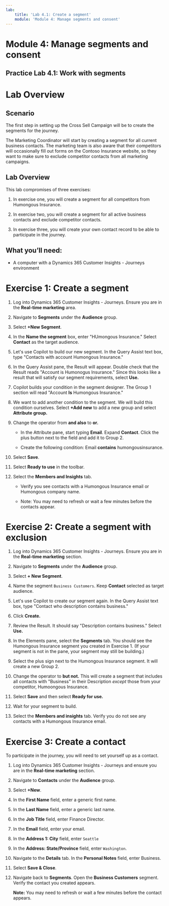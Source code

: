 ```yaml
---
lab:
    title: 'Lab 4.1: Create a segment'
    module: 'Module 4: Manage segments and consent'
---
```


# Module 4: Manage segments and consent

## Practice Lab 4.1: Work with segments

# Lab Overview

## Scenario

The first step in setting up the Cross Sell Campaign will be to create the segments for the journey.

The Marketing Coordinator will start by creating a segment for all current business contacts. The marketing team is also aware that their competitors will occasionally fill out forms on the Contoso Insurance website, so they want to make sure to exclude competitor contacts from all marketing campaigns. 

## Lab Overview

This lab compromises of three exercises:

1. In exercise one, you will create a segment for all competitors from Humongous Insurance. 

2. In exercise two, you will create a segment for all active business contacts and exclude competitor contacts.

3. In exercise three, you will create your own contact record to be able to participate in the journey.


## What you’ll need:

- A computer with a Dynamics 365 Customer Insights - Journeys environment

# Exercise 1: Create a segment

1.  Log into Dynamics 365 Customer Insights - Journeys. Ensure you are in the **Real-time marketing** area.

2.  Navigate to **Segments** under the **Audience** group. 

3.  Select **+New Segment**.

4.  In the **Name the segment** box, enter "HUmongous Insurance." Select **Contact** as the target audience.

7.  Let's use Copilot to build our new segment. In the Query Assist text box, type "Contacts with account Humongous Insurance."

8.  In the Query Assist pane, the Result will appear. Double check that the Result reads "Account is Humonogus Insurance." Since this looks like a result that will satisfy our segment requirements, select **Use.**

9.  Copilot builds your condition in the segment designer. The Group 1 section will read "Account **Is** Humongous Insurance."

10.  We want to add another condition to the segment. We will build this condition ourselves. Select **+Add new** to add a new group and select **Attribute group.**

11. Change the operator from **and also** to **or.** 

	- In the Attribute pane, start typing **Email**. Expand **Contact**. Click the plus button next to the field and add it to Group 2.

	- Create the following condition: Email **contains** humongousinsurance.

12. Select **Save**.

13. Select **Ready to use** in the toolbar.

14. Select the **Members and Insights** tab. 

	- Verify you see contacts with a Humongous Insurance email or Humongous company name. 

	- Note: You may need to refresh or wait a few minutes before the contacts appear. 


# Exercise 2: Create a segment with exclusion

1.  Log into Dynamics 365 Customer Insights - Journeys. Ensure you are in the **Real-time marketing** section.

2.  Navigate to **Segments** under the **Audience** group. 

3.  Select **+ New Segment**.

4.  Name the segment `Business Customers`. Keep **Contact** selected as target audience.

6.  Let's use Copilot to create our segment again. In the Query Assist text box, type "Contact who description contains business."

7.  Click **Create.**

8.  Review the Result. It should say "Description contains business." Select **Use.**

9.  In the Elements pane, select the **Segments** tab. You should see the Humongous Insurance segment you created in Exercise 1. (If your segment is not in the pane, your segment may still be building.)

10.  Select the plus sign next to the Humongous Insurance segment. It will create a new Group 2.

11. Change the operator to **but not.** This will create a segment that includes all contacts with "Business" in their Description *except* those from your competitor, Humoongous Insurance.

12. Select **Save** and then select **Ready for use.**

12. Wait for your segment to build.

13. Select the **Members and insights** tab. Verify you do not see any contacts with a Humongous Insurance email. 


# Exercise 3: Create a contact

To participate in the journey, you will need to set yourself up as a contact. 

1.  Log into Dynamics 365 Customer Insights - Journeys and ensure you are in the **Real-time marketing** section.

2.  Navigate to **Contacts** under the **Audience** group. 

3.  Select **+New**.

4.  In the **First Name** field, enter a generic first name.

5.  In the **Last Name** field, enter a generic last name.

6.  In the **Job Title** field, enter Finance Director.

7.  In the **Email** field, enter your email.

8.  In the **Address 1: City** field, enter `Seattle`

9.  In the **Address: State/Province** field, enter `Washington`. 

10. Navigate to the **Details** tab. In the **Personal Notes** field, enter Business.

11. Select **Save &amp; Close**. 

12. Navigate back to **Segments**. Open the **Business Customers** segment. Verify the contact you created appears.

    **Note:** You may need to refresh or wait a few minutes before the contact appears.
